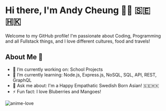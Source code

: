 # Hi there, I'm Andy Cheung 👋😍 🇸🇪🇭🇰

Welcome to my GitHub profile! I'm passionate about Coding, Programming and all Fullstack things, and I love different cultures, food and travels!

## About Me 🥰
- 🔭 I’m currently working on: School Projects
- 🌱 I’m currently learning: Node.js, Express.js, NoSQL, SQL, API, REST, GraphQL
- 💬 Ask me about: I'm a Happy Empathatic Swedish Born Asian! 🇸🇪🇭🇰
- ⚡ Fun fact: I love Bluberries and Mangoes!

![anime-love](https://github.com/user-attachments/assets/ad04a880-5850-463a-bb34-ec0e4b31f3ee)
